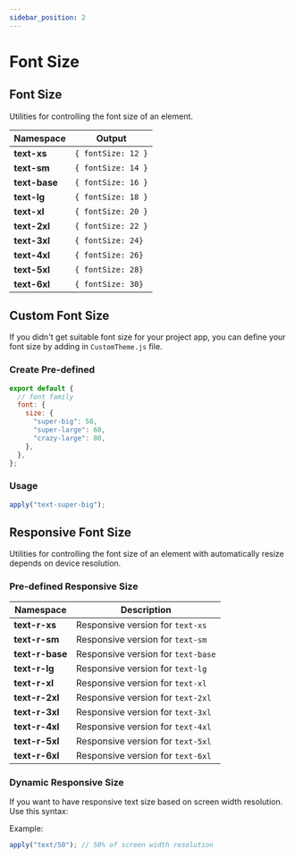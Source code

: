 ```yaml
---
sidebar_position: 2
---
```


# Font Size

## Font Size

Utilities for controlling the font size of an element.

| Namespace     | Output             |
| ------------- | ------------------ |
| **text-xs**   | `{ fontSize: 12 }` |
| **text-sm**   | `{ fontSize: 14 }` |
| **text-base** | `{ fontSize: 16 }` |
| **text-lg**   | `{ fontSize: 18 }` |
| **text-xl**   | `{ fontSize: 20 }` |
| **text-2xl**  | `{ fontSize: 22 }` |
| **text-3xl**  | `{ fontSize: 24}`  |
| **text-4xl**  | `{ fontSize: 26}`  |
| **text-5xl**  | `{ fontSize: 28}`  |
| **text-6xl**  | `{ fontSize: 30}`  |

## Custom Font Size

If you didn't get suitable font size for your project app, you can define your font size by adding in `CustomTheme.js` file.

### Create Pre-defined

```javascript
export default {
  // font family
  font: {
    size: {
      "super-big": 50,
      "super-large": 60,
      "crazy-large": 80,
    },
  },
};
```

### Usage

```jsx harmony
apply("text-super-big");
```

## Responsive Font Size

Utilities for controlling the font size of an element with automatically resize depends on device resolution.

### Pre-defined Responsive Size

| Namespace       | Description                        |
| --------------- | ---------------------------------- |
| **text-r-xs**   | Responsive version for `text-xs`   |
| **text-r-sm**   | Responsive version for `text-sm`   |
| **text-r-base** | Responsive version for `text-base` |
| **text-r-lg**   | Responsive version for `text-lg`   |
| **text-r-xl**   | Responsive version for `text-xl`   |
| **text-r-2xl**  | Responsive version for `text-2xl`  |
| **text-r-3xl**  | Responsive version for `text-3xl`  |
| **text-r-4xl**  | Responsive version for `text-4xl`  |
| **text-r-5xl**  | Responsive version for `text-5xl`  |
| **text-r-6xl**  | Responsive version for `text-6xl`  |

### Dynamic Responsive Size

If you want to have responsive text size based on screen width resolution. Use this syntax:

Example:

```jsx harmony
apply("text/50"); // 50% of screen width resolution
```
